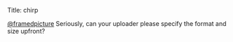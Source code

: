 Title: chirp

<a href="http://twitter.com/framedpicture">@framedpicture</a> Seriously, can your uploader please specify the format and size upfront?
